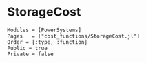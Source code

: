 # StorageCost

```@autodocs
Modules = [PowerSystems]
Pages   = ["cost_functions/StorageCost.jl"]
Order = [:type, :function]
Public = true
Private = false
```